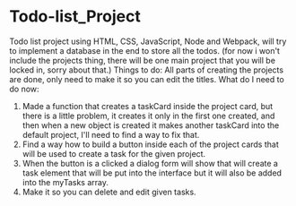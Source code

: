 # Todo-list_Project
Todo list project using HTML, CSS, JavaScript, Node and Webpack, will try to implement a database in the end to store all the todos.
(for now i won't include the projects thing, there will be one main project that you will be locked in, sorry about that.)
Things to do:
All parts of creating the projects are done, only need to make it so you can edit the titles.
What do I need to do now:
1. Made a function that creates a taskCard inside the project card, but there is a little problem, it creates it only in the first one created, and then when a new object is created it 
makes another taskCard into the default project, I'll need to find a way to fix that.
2. Find a way how to build a button inside each of the project cards that will be used to create a task for the given project.
3. When the button is a clicked a dialog form will show that will create a task element that will be put into the interface but it will also be added into the myTasks array.
4. Make it so you can delete and edit given tasks.